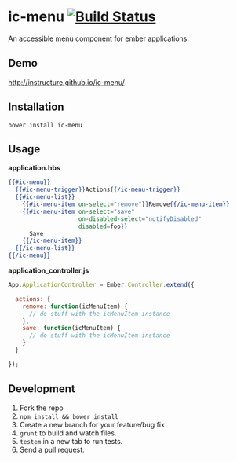 ic-menu [![Build Status](https://travis-ci.org/instructure/ic-menu.svg)](https://travis-ci.org/instructure/ic-menu)
=======

An accessible menu component for ember applications.

Demo
----

http://instructure.github.io/ic-menu/

Installation
------------

`bower install ic-menu`

Usage
-----

__application.hbs__

```handlebars
{{#ic-menu}}
  {{#ic-menu-trigger}}Actions{{/ic-menu-trigger}}
  {{#ic-menu-list}}
    {{#ic-menu-item on-select="remove"}}Remove{{/ic-menu-item}}
    {{#ic-menu-item on-select="save"
                    on-disabled-select="notifyDisabled"
                    disabled=foo}}
      Save
    {{/ic-menu-item}}
  {{/ic-menu-list}}
{{/ic-menu}}
```

__application_controller.js__

```js
App.ApplicationController = Ember.Controller.extend({

  actions: {
    remove: function(icMenuItem) {
      // do stuff with the icMenuItem instance
    },
    save: function(icMenuItem) {
      // do stuff with the icMenuItem instance
    }
  }

});
```

Development
-----------

1. Fork the repo
2. `npm install && bower install`
3. Create a new branch for your feature/bug fix
4. `grunt` to build and watch files.
5. `testem` in a new tab to run tests.
6. Send a pull request.

